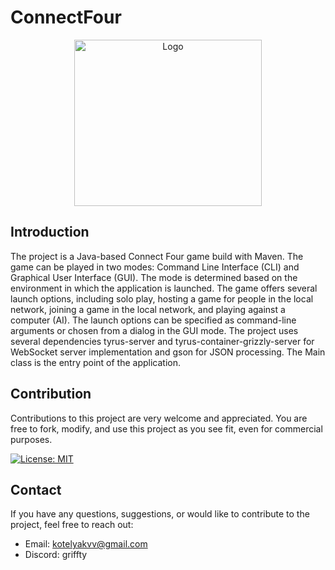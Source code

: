 # ConnectFour
<p align="center">
  <img src="https://i.imgur.com/mndOctL.png" alt="Logo" width="300" height="266"/>
</p>

## Introduction

The project is a Java-based Connect Four game build with Maven. The game can be played in two modes: Command Line Interface (CLI) and Graphical User Interface (GUI). The mode is determined based on the environment in which the application is launched.
The game offers several launch options, including solo play, hosting a game for people in the local network, joining a game in the local network, and playing against a computer (AI). The launch options can be specified as command-line arguments or chosen from a dialog in the GUI mode.  The project uses several dependencies tyrus-server and tyrus-container-grizzly-server for WebSocket server implementation and gson for JSON processing. The Main class is the entry point of the application.
## Contribution

Contributions to this project are very welcome and appreciated. You are free to fork, modify, and use this project as you see fit, even for commercial purposes.

[![License: MIT](https://img.shields.io/badge/License-MIT-yellow.svg)](https://opensource.org/licenses/MIT)
## Contact

If you have any questions, suggestions, or would like to contribute to the project, feel free to reach out:

- Email: kotelyakvv@gmail.com
- Discord: griffty